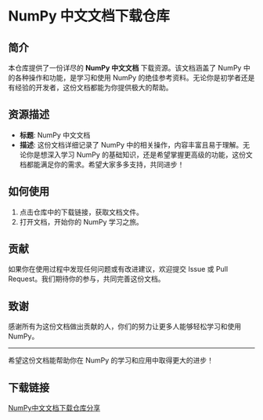 # NumPy 中文文档下载仓库

## 简介

本仓库提供了一份详尽的 **NumPy 中文文档** 下载资源。该文档涵盖了 NumPy 中的各种操作和功能，是学习和使用 NumPy 的绝佳参考资料。无论你是初学者还是有经验的开发者，这份文档都能为你提供极大的帮助。

## 资源描述

- **标题**: NumPy 中文文档
- **描述**: 这份文档详细记录了 NumPy 中的相关操作，内容丰富且易于理解。无论你是想深入学习 NumPy 的基础知识，还是希望掌握更高级的功能，这份文档都能满足你的需求。希望大家多多支持，共同进步！

## 如何使用

1. 点击仓库中的下载链接，获取文档文件。
2. 打开文档，开始你的 NumPy 学习之旅。

## 贡献

如果你在使用过程中发现任何问题或有改进建议，欢迎提交 Issue 或 Pull Request。我们期待你的参与，共同完善这份文档。

## 致谢

感谢所有为这份文档做出贡献的人，你们的努力让更多人能够轻松学习和使用 NumPy。

---

希望这份文档能帮助你在 NumPy 的学习和应用中取得更大的进步！

## 下载链接

[NumPy中文文档下载仓库分享](https://pan.quark.cn/s/da3be390a6db)